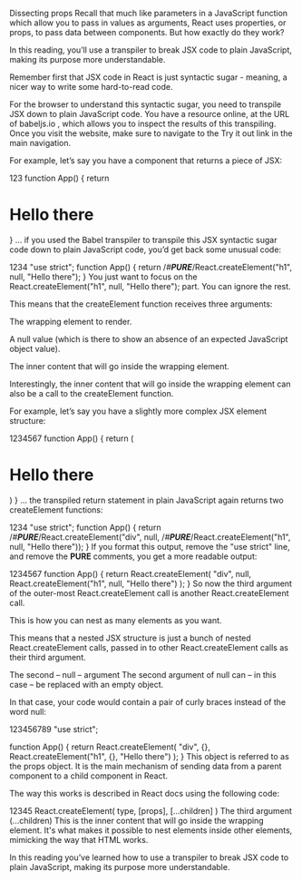 Dissecting props
Recall that much like parameters in a JavaScript function which allow you to pass in values as arguments, React uses properties, or props, to pass data between components. But how exactly do they work?

In this reading, you’ll use a transpiler to break JSX code to plain JavaScript, making its purpose more understandable.

Remember first that JSX code in React is just syntactic sugar - meaning, a nicer way to write some hard-to-read code.

For the browser to understand this syntactic sugar, you need to transpile JSX down to plain JavaScript code. You have a resource online, at the URL of 
babeljs.io
, which allows you to inspect the results of this transpiling. Once you visit the website, make sure to navigate to the Try it out link in the main navigation.

For example, let’s say you have a component that returns a piece of JSX:

123
function App() {
  return <h1>Hello there</h1>
}
… if you used the Babel transpiler to transpile this JSX syntactic sugar code down to plain JavaScript code, you’d get back some unusual code:

1234
"use strict";
function App() {
    return /*#__PURE__*/React.createElement("h1", null, "Hello there");
}
You just want to focus on the React.createElement("h1", null, "Hello there"); part. You can ignore the rest.

This means that the createElement function receives three arguments:

The wrapping element to render. 

A null value (which is there to show an absence of an expected JavaScript object value). 

The inner content that will go inside the wrapping element. 

Interestingly, the inner content that will go inside the wrapping element can also be a call to the createElement function.

For example, let’s say you have a slightly more complex JSX element structure:

1234567
function App() { 
  return (
    <div>
    <h1>Hello there</h1> 
    </div>
  )
}
… the transpiled return statement in plain JavaScript again returns two createElement functions:

1234
"use strict";
function App() {
  return /*#__PURE__*/React.createElement("div", null, /*#__PURE__*/React.createElement("h1", null, "Hello there"));
}
If you format this output, remove the "use strict" line, and remove the __PURE__ comments, you get a more readable output:

1234567
function App() {
  return React.createElement(
    "div",
    null,
    React.createElement("h1", null, "Hello there")
  );
}
So now the third argument of the outer-most React.createElement call is another React.createElement call.

This is how you can nest as many elements as you want.

This means that a nested JSX structure is just a bunch of nested React.createElement calls, passed in to other React.createElement calls as their third argument.

The second – null – argument
The second argument of null can – in this case – be replaced with an empty object.

In that case, your code would contain a pair of curly braces instead of the word null:

123456789
"use strict";

function App() {
  return React.createElement(
    "div",
    {},
    React.createElement("h1", {}, "Hello there")
  );
}
This object is referred to as the props object. It is the main mechanism of sending data from a parent component to a child component in React.

The way this works is described in React docs using the following code:

12345
React.createElement(
  type,
  [props],
  [...children]
)
The third argument (...children)
This is the inner content that will go inside the wrapping element. It's what makes it possible to nest elements inside other elements, mimicking the way that HTML works.

In this reading you’ve learned how to use a transpiler to break JSX code to plain JavaScript, making its purpose more understandable.